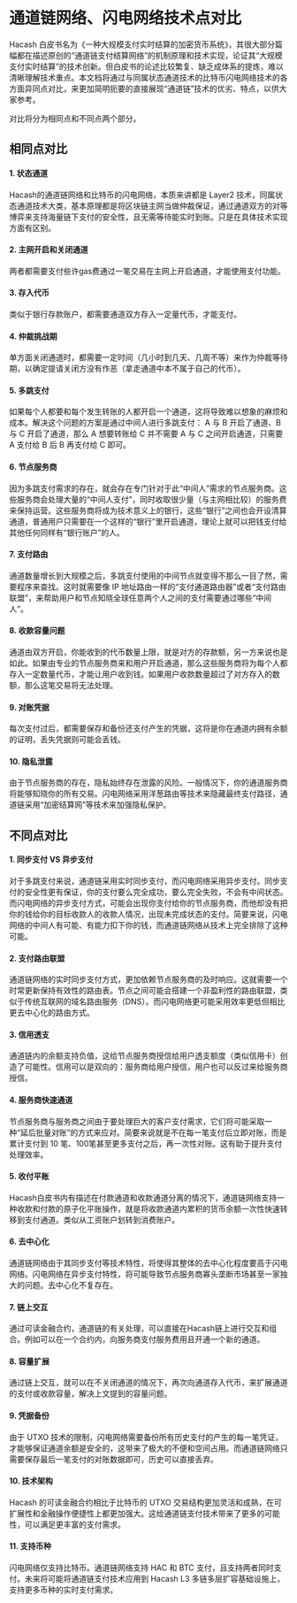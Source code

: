 通道链网络、闪电网络技术点对比
===

Hacash 白皮书名为《一种大规模支付实时结算的加密货币系统》，其很大部分篇幅都在描述原创的“通道链支付结算网络”的机制原理和技术实现，论证其“大规模支付实时结算”的技术创新。但白皮书的论述比较繁复、缺乏成体系的提炼，难以清晰理解技术重点。本文档将通过与同属状态通道技术的比特币闪电网络技术的各方面异同点对比，来更加简明扼要的直接展现“通道链”技术的优劣、特点，以供大家参考。

对比将分为相同点和不同点两个部分。

## 相同点对比

#### 1. 状态通道

Hacash的通道链网络和比特币的闪电网络，本质来讲都是 Layer2 技术，同属状态通道技术大类，基本原理都是将区块链主网当做仲裁保证，通过通道双方的对等博弈来支持海量链下支付的安全性，且无需等待能实时到账。只是在具体技术实现方面有区别。

#### 2. 主网开启和关闭通道

两者都需要支付些许gas费通过一笔交易在主网上开启通道，才能使用支付功能。

#### 3. 存入代币

类似于银行存款账户，都需要通道双方存入一定量代币，才能支付。

#### 4. 仲裁挑战期

单方面关闭通道时，都需要一定时间（几小时到几天、几周不等）来作为仲裁等待期，以确定提请关闭方没有作恶（拿走通道中本不属于自己的代币）。

#### 5. 多跳支付

如果每个人都要和每个发生转账的人都开启一个通道，这将导致难以想象的麻烦和成本。解决这个问题的方案是通过中间人进行多跳支付： A 与 B 开启了通道、B 与 C 开启了通道，那么 A 想要转账给 C 并不需要 A 与 C 之间开启通道，只需要 A 支付给 B 后 B 再支付给 C 即可。

#### 6. 节点服务商

因为多跳支付需求的存在，就会存在专门针对于此“中间人”需求的节点服务商。这些服务商会处理大量的“中间人支付”，同时收取很少量（与主网相比较）的服务费来保持运营。这些服务商将成为技术意义上的银行，这些“银行”之间也会开设清算通道，普通用户只需要在一个这样的“银行”里开启通道，理论上就可以把钱支付给其他任何同样有“银行账户”的人。

#### 7. 支付路由

通道数量增长到大规模之后，多跳支付使用的中间节点就变得不那么一目了然，需要程序来查找。这时就需要像 IP 地址路由一样的“支付通道路由器”或者“支付路由联盟”，来帮助用户和节点知晓全球任意两个人之间的支付需要通过哪些“中间人”。

#### 8. 收款容量问题

通道由双方开启，你能收到的代币数量上限，就是对方的存款额，另一方来说也是如此。如果由专业的节点服务商来和用户开启通道，那么这些服务商将为每个人都存入一定数量代币，才能让用户收到钱。如果用户收款数量超过了对方存入的数额，那么这笔交易将无法处理。

#### 9. 对账凭据

每次支付过后，都需要保存和备份还支付产生的凭据，这将是你在通道内拥有余额的证明，丢失凭据则可能会丢钱。

#### 10. 隐私泄露

由于节点服务商的存在，隐私始终存在泄露的风险。一般情况下，你的通道服务商将能够知晓你的所有交易。闪电网络采用洋葱路由等技术来隐藏最终支付路径，通道链采用“加密结算网”等技术来加强隐私保护。


## 不同点对比

#### 1. 同步支付 VS 异步支付

对于多跳支付来说，通道链采用实时同步支付，而闪电网络采用异步支付。同步支付的安全性更有保证，你的支付要么完全成功，要么完全失败，不会有中间状态。而闪电网络的异步支付方式，可能会出现你支付给你的节点服务商，而他却没有把你的钱给你的目标收款人的收款人情况，出现未完成状态的支付。简要来说，闪电网络的中间人有可能、有能力扣下你的钱，而通道链网络从技术上完全排除了这种可能。

#### 2. 支付路由联盟

通道链网络的实时同步支付方式，更加依赖节点服务商的及时响应。这就需要一个时常更新保持有效性的路由表。节点之间可能会搭建一个非盈利性的路由联盟，类似于传统互联网的域名路由服务（DNS）。而闪电网络更可能采用效率更低但相比更去中心化的路由方式。

#### 3. 信用透支

通道链内的余额支持负值，这给节点服务商授信给用户透支额度（类似信用卡）创造了可能性。信用可以是双向的：服务商给用户授信，用户也可以反过来给服务商授信。

#### 4. 服务商快速通道

节点服务商与服务商之间由于要处理巨大的客户支付需求，它们将可能采取一种“延后批量对账”的方式来应对。简要来说就是不在每一笔支付后立即对账，而是累计支付到 10 笔、100笔甚至更多支付之后，再一次性对账。这有助于提升支付处理效率。

#### 5. 收付平账

Hacash白皮书内有描述在付款通道和收款通道分离的情况下，通道链网络支持一种收款和付款的原子化平账操作，就是将收款通道内累积的货币余额一次性快速转移到支付通道。类似从工资账户划转到消费账户。

#### 6. 去中心化

通道链网络由于其同步支付等技术特性，将使得其整体的去中心化程度要高于闪电网络。闪电网络在异步支付特性，将可能导致节点服务商寡头垄断市场甚至一家独大的问题。去中心化不复存在。

#### 7. 链上交互

通过可读金融合约，通道链的有关处理，可以直接在Hacash链上进行交互和组合。例如可以在一个合约内，向服务商支付服务费用且开通一个新的通道。

#### 8. 容量扩展

通过链上交互，就可以在不关闭通道的情况下，再次向通道存入代币，来扩展通道的支付或收款容量，解决上文提到的容量问题。

#### 9. 凭据备份

由于 UTXO 技术的限制，闪电网络需要备份所有历史支付的产生的每一笔凭证，才能够保证通道余额是安全的，这带来了极大的不便和空间占用。而通道链网络只需要保存最后一笔支付的对账数据即可，历史可以直接丢弃。

#### 10. 技术架构

Hacash 的可读金融合约相比于比特币的 UTXO 交易结构更加灵活和成熟，在可扩展性和金融操作便捷性上都更加强大。这给通道链支付技术带来了更多的可能性，可以满足更丰富的支付需求。

#### 11. 支持币种

闪电网络仅支持比特币。通道链网络支持 HAC 和 BTC 支付，且支持两者同时支付。未来将可能将通道链支付技术应用到 Hacash L3 多链多层扩容基础设施上，支持更多币种的实时支付需求。